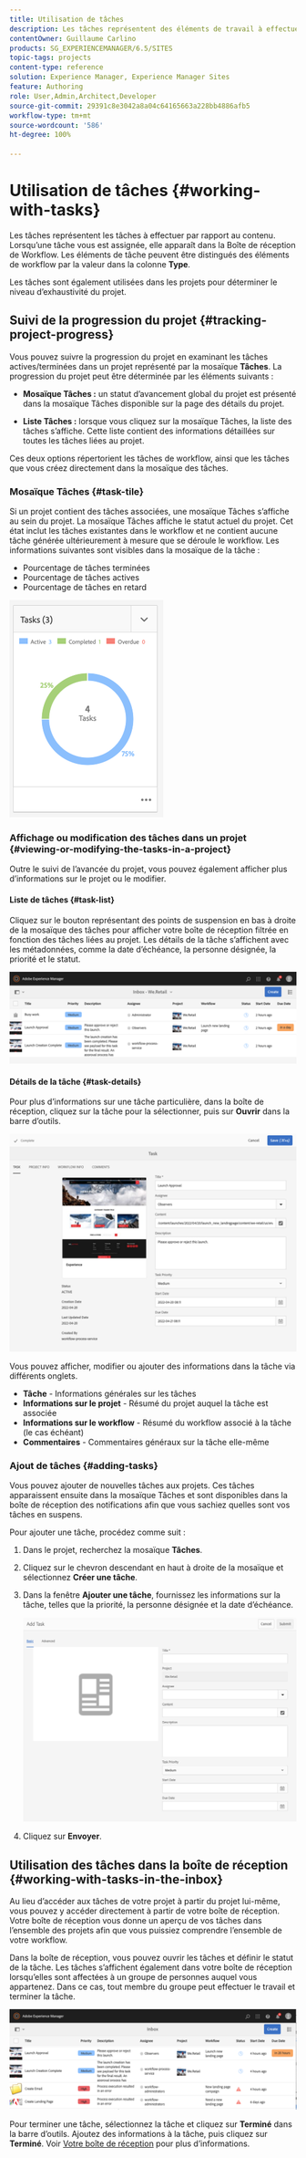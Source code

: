 ```yaml
---
title: Utilisation de tâches
description: Les tâches représentent des éléments de travail à effectuer sur le contenu et sont utilisées dans les projets pour déterminer le niveau d’achèvement des tâches en cours
contentOwner: Guillaume Carlino
products: SG_EXPERIENCEMANAGER/6.5/SITES
topic-tags: projects
content-type: reference
solution: Experience Manager, Experience Manager Sites
feature: Authoring
role: User,Admin,Architect,Developer
source-git-commit: 29391c8e3042a8a04c64165663a228bb4886afb5
workflow-type: tm+mt
source-wordcount: '586'
ht-degree: 100%

---
```



# Utilisation de tâches {#working-with-tasks}

Les tâches représentent les tâches à effectuer par rapport au contenu. Lorsqu’une tâche vous est assignée, elle apparaît dans la Boîte de réception de Workflow. Les éléments de tâche peuvent être distingués des éléments de workflow par la valeur dans la colonne **Type**.

Les tâches sont également utilisées dans les projets pour déterminer le niveau d’exhaustivité du projet.

## Suivi de la progression du projet {#tracking-project-progress}

Vous pouvez suivre la progression du projet en examinant les tâches actives/terminées dans un projet représenté par la mosaïque **Tâches**. La progression du projet peut être déterminée par les éléments suivants :

* **Mosaïque Tâches :** un statut d’avancement global du projet est présenté dans la mosaïque Tâches disponible sur la page des détails du projet.

* **Liste Tâches :** lorsque vous cliquez sur la mosaïque Tâches, la liste des tâches s’affiche. Cette liste contient des informations détaillées sur toutes les tâches liées au projet.

Ces deux options répertorient les tâches de workflow, ainsi que les tâches que vous créez directement dans la mosaïque des tâches.

### Mosaïque Tâches {#task-tile}

Si un projet contient des tâches associées, une mosaïque Tâches s’affiche au sein du projet. La mosaïque Tâches affiche le statut actuel du projet. Cet état inclut les tâches existantes dans le workflow et ne contient aucune tâche générée ultérieurement à mesure que se déroule le workflow. Les informations suivantes sont visibles dans la mosaïque de la tâche :

* Pourcentage de tâches terminées
* Pourcentage de tâches actives
* Pourcentage de tâches en retard

![Mosaïque Tâches](assets/project-tile-tasks.png)

### Affichage ou modification des tâches dans un projet {#viewing-or-modifying-the-tasks-in-a-project}

Outre le suivi de l’avancée du projet, vous pouvez également afficher plus d’informations sur le projet ou le modifier.

#### Liste de tâches {#task-list}

Cliquez sur le bouton représentant des points de suspension en bas à droite de la mosaïque des tâches pour afficher votre boîte de réception filtrée en fonction des tâches liées au projet. Les détails de la tâche s’affichent avec les métadonnées, comme la date d’échéance, la personne désignée, la priorité et le statut.

![Boîte de réception des tâches du projet](assets/project-tasks.png)

#### Détails de la tâche {#task-details}

Pour plus d’informations sur une tâche particulière, dans la boîte de réception, cliquez sur la tâche pour la sélectionner, puis sur **Ouvrir** dans la barre d’outils.

![Détails de la tâche](assets/project-task-detail.png)

Vous pouvez afficher, modifier ou ajouter des informations dans la tâche via différents onglets.

* **Tâche** - Informations générales sur les tâches
* **Informations sur le projet** - Résumé du projet auquel la tâche est associée
* **Informations sur le workflow** - Résumé du workflow associé à la tâche (le cas échéant)
* **Commentaires** - Commentaires généraux sur la tâche elle-même

### Ajout de tâches {#adding-tasks}

Vous pouvez ajouter de nouvelles tâches aux projets. Ces tâches apparaissent ensuite dans la mosaïque Tâches et sont disponibles dans la boîte de réception des notifications afin que vous sachiez quelles sont vos tâches en suspens.

Pour ajouter une tâche, procédez comme suit :

1. Dans le projet, recherchez la mosaïque **Tâches**.
1. Cliquez sur le chevron descendant en haut à droite de la mosaïque et sélectionnez **Créer une tâche**.
1. Dans la fenêtre **Ajouter une tâche**, fournissez les informations sur la tâche, telles que la priorité, la personne désignée et la date d’échéance.

   ![Ajouter une tâche](assets/project-add-task.png)

1. Cliquez sur **Envoyer**.

## Utilisation des tâches dans la boîte de réception {#working-with-tasks-in-the-inbox}

Au lieu d’accéder aux tâches de votre projet à partir du projet lui-même, vous pouvez y accéder directement à partir de votre boîte de réception. Votre boîte de réception vous donne un aperçu de vos tâches dans l’ensemble des projets afin que vous puissiez comprendre l’ensemble de votre workflow.

Dans la boîte de réception, vous pouvez ouvrir les tâches et définir le statut de la tâche. Les tâches s’affichent également dans votre boîte de réception lorsqu’elles sont affectées à un groupe de personnes auquel vous appartenez. Dans ce cas, tout membre du groupe peut effectuer le travail et terminer la tâche.

![Boîte de réception](assets/project-inbox.png)

Pour terminer une tâche, sélectionnez la tâche et cliquez sur **Terminé** dans la barre d’outils. Ajoutez des informations à la tâche, puis cliquez sur **Terminé**. Voir [Votre boîte de réception](/help/sites-authoring/inbox.md) pour plus d’informations.
